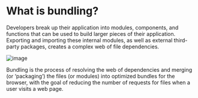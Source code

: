 # What is bundling?

Developers break up their application into modules, components, and functions that can be used to build larger pieces of their application. Exporting and importing these internal modules, as well as external third-party packages, creates a complex web of file dependencies.

![image](https://github.com/akshaymalik1995/nextjs-notes/assets/55041489/b8ee8a22-ab12-44c3-8984-8d6318293503)

Bundling is the process of resolving the web of dependencies and merging (or ‘packaging’) the files (or modules) into optimized bundles for the browser, with the goal of reducing the number of requests for files when a user visits a web page.


